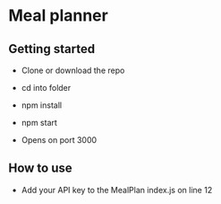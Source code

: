 # Meal planner

## Getting started

- Clone or download the repo
- cd into folder
- npm install
- npm start

- Opens on port 3000

## How to use

- Add your API key to the MealPlan index.js on line 12